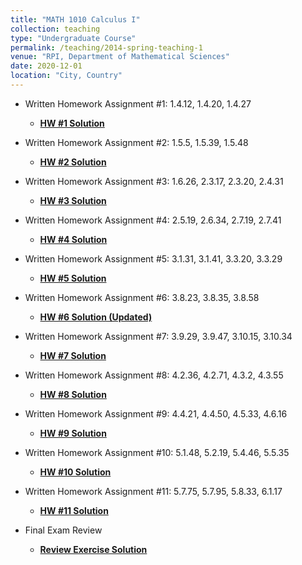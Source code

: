 ```yaml
---
title: "MATH 1010 Calculus I"
collection: teaching
type: "Undergraduate Course"
permalink: /teaching/2014-spring-teaching-1
venue: "RPI, Department of Mathematical Sciences"
date: 2020-12-01
location: "City, Country"
---
```


* Written Homework Assignment #1: 1.4.12, 1.4.20, 1.4.27
  * <b>[HW #1 Solution](https://haowen-he.github.io/pages/404)</b> 
  
* Written Homework Assignment #2: 1.5.5, 1.5.39, 1.5.48
  * <b>[HW #2 Solution](https://haowen-he.github.io/files/paper1.pdf)</b> 
 
* Written Homework Assignment #3: 1.6.26, 2.3.17, 2.3.20, 2.4.31
  * <b>[HW #3 Solution](https://haowen-he.github.io/files/paper1.pdf)</b>  

* Written Homework Assignment #4: 2.5.19, 2.6.34, 2.7.19, 2.7.41
  * <b>[HW #4 Solution](https://haowen-he.github.io/files/paper1.pdf)</b>  

* Written Homework Assignment #5: 3.1.31, 3.1.41, 3.3.20, 3.3.29
  * <b>[HW #5 Solution](https://haowen-he.github.io/files/paper1.pdf)</b>  
  
* Written Homework Assignment #6: 3.8.23, 3.8.35, 3.8.58
  * <b>[HW #6 Solution (Updated)](https://haowen-he.github.io/files/paper1.pdf)</b>

* Written Homework Assignment #7: 3.9.29, 3.9.47, 3.10.15, 3.10.34
  * <b>[HW #7 Solution](https://haowen-he.github.io/files/paper1.pdf)</b>

* Written Homework Assignment #8: 4.2.36, 4.2.71, 4.3.2, 4.3.55
  * <b>[HW #8 Solution](https://haowen-he.github.io/files/paper1.pdf)</b>

* Written Homework Assignment #9: 4.4.21, 4.4.50, 4.5.33, 4.6.16
  * <b>[HW #9 Solution](https://haowen-he.github.io/files/paper1.pdf)</b>

* Written Homework Assignment #10: 5.1.48, 5.2.19, 5.4.46, 5.5.35
  * <b>[HW #10 Solution](https://haowen-he.github.io/files/paper1.pdf)</b>

* Written Homework Assignment #11: 5.7.75, 5.7.95, 5.8.33, 6.1.17
  * <b>[HW #11 Solution](https://haowen-he.github.io/files/paper1.pdf)</b>

* Final Exam Review
  * <b>[Review Exercise Solution](https://haowen-he.github.io/files/paper1.pdf)</b>
